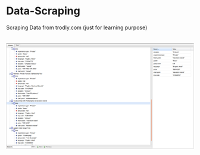 # Data-Scraping
Scraping Data from trodly.com (just for learning purpose)
<br><br><br>
![alt text](https://raw.githubusercontent.com/srijannnd/Data-Scraping/master/Screenshot%20from%202017-09-16%2021-45-04.png)

